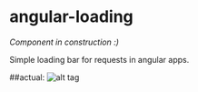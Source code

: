 # angular-loading

 *Component in construction :)*

Simple loading bar for requests in angular apps.

##actual:
![alt tag](https://media.giphy.com/media/3oGRFriMzQzIFQM6UU/giphy.gif)
